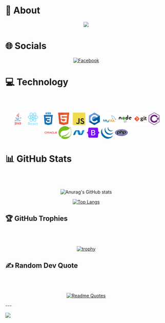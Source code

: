# 💫 About
<div id="header" align="center">
  <img src="https://cdn.hashnode.com/res/hashnode/image/upload/v1649783594396/cb3UiM2hX.gif?w=1600&h=840&fit=crop&crop=entropy&auto=format,compress&gif-q=60&format=webm" width="800vh"/>
</div>

# 🌐 Socials
<div align="center" id="badges">
  <a target="_blank" href="[https://www.facebook.com/BlackHorse.404](https://www.facebook.com/ngwn.chin)">
    <img src="https://img.shields.io/badge/Facebook-blue?style=for-the-badge&logo=facebook&logoColor=white" alt="Facebook"/>
  </a>  
</div>

# 💻 Technology
<br><br>
<div align="center"> 
  <img src="https://github.com/devicons/devicon/blob/master/icons/java/java-original-wordmark.svg" title="Java" alt="Java" width="40" height="40"/>&nbsp;
  <img src="https://github.com/devicons/devicon/blob/master/icons/react/react-original-wordmark.svg" title="React" alt="React" width="40" height="40"/>&nbsp;
  <img src="https://github.com/devicons/devicon/blob/master/icons/css3/css3-plain-wordmark.svg"  title="CSS3" alt="CSS" width="40" height="40"/>&nbsp;
  <img src="https://github.com/devicons/devicon/blob/master/icons/html5/html5-original.svg" title="HTML5" alt="HTML" width="40" height="40"/>&nbsp;
  <img src="https://github.com/devicons/devicon/blob/master/icons/javascript/javascript-original.svg" title="JavaScript" alt="JavaScript" width="40" height="40"/>&nbsp;
  <img src="https://github.com/devicons/devicon/blob/master/icons/c/c-original.svg" title="NodeJS" alt="NodeJS" width="40" height="40"/>&nbsp;
  <img src="https://github.com/devicons/devicon/blob/master/icons/mysql/mysql-original-wordmark.svg" title="MySQL"  alt="MySQL" width="40" height="40"/>&nbsp;
  <img src="https://github.com/devicons/devicon/blob/master/icons/nodejs/nodejs-original-wordmark.svg" title="NodeJS" alt="NodeJS" width="40" height="40"/>&nbsp;
  <img src="https://github.com/devicons/devicon/blob/master/icons/git/git-original-wordmark.svg" title="Git" **alt="Git" width="40" height="40"/>
  <img src="https://github.com/devicons/devicon/blob/master/icons/csharp/csharp-line.svg" title="CSharp" **alt="CSharp" width="40" height="40"/>
  <img src="https://github.com/devicons/devicon/blob/master/icons/oracle/oracle-original.svg" title="Oracle" **alt="Oracle" width="40" height="40"/>
  <img src="https://github.com/devicons/devicon/blob/master/icons/spring/spring-original.svg" title="Spring" **alt="Spring" width="40" height="40"/>
  <img src="https://github.com/devicons/devicon/blob/master/icons/dot-net/dot-net-original.svg" title=".NET" **alt=".NET" width="40" height="40"/>
  <img src="https://github.com/devicons/devicon/blob/master/icons/bootstrap/bootstrap-original.svg" title="Boostrap" **alt="Boostrap" width="40" height="40"/>
  <img src="https://github.com/devicons/devicon/blob/master/icons/jquery/jquery-plain.svg" title="JQuery" **alt="JQuery" width="40" height="40"/>
  <img src="https://github.com/devicons/devicon/blob/master/icons/php/php-original.svg" title="PHP" **alt="PHP" width="40" height="40">
</div>

# 📊 GitHub Stats
<br><br>
<div align="center"> 
  
![Anurag's GitHub stats](https://github-readme-stats.vercel.app/api?username=Ngocchin&show_icons=true&theme=radical)

[![Top Langs](https://github-readme-stats.vercel.app/api/top-langs/?username=Ngocchin&layout=donut)](https://github.com/Ngocchin/AboutChin.git)

</div>

## 🏆 GitHub Trophies
<br><br>
<div align="center"> 
  
[![trophy](https://github-profile-trophy.vercel.app/?username=Ngocchin)](https://github.com/Ngocchin/AboutChin.git)

</div>

## ✍️ Random Dev Quote
<br><br>
<div align="center"> 
  
[![Readme Quotes](https://quotes-github-readme.vercel.app/api?type=horizontal&theme=dark)](https://github.com/Ngocchin/AboutChin.git)

</div>
---

[![](https://visitcount.itsvg.in/api?id=AboutChin&icon=5&color=4)](https://visitcount.itsvg.in)
